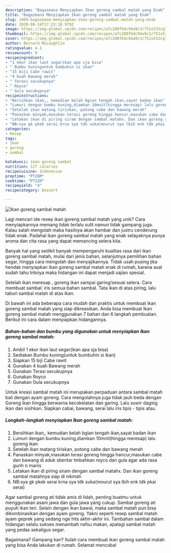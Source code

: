 ```yaml
---
description: "Bagaimana Menyiapkan Ikan goreng sambal matah yang Enak"
title: "Bagaimana Menyiapkan Ikan goreng sambal matah yang Enak"
slug: 1004-bagaimana-menyiapkan-ikan-goreng-sambal-matah-yang-enak
date: 2020-08-24T17:23:18.979Z
image: https://img-global.cpcdn.com/recipes/a7c280f64c94a9c3/751x532cq70/ikan-goreng-sambal-matah-foto-resep-utama.jpg
thumbnail: https://img-global.cpcdn.com/recipes/a7c280f64c94a9c3/751x532cq70/ikan-goreng-sambal-matah-foto-resep-utama.jpg
cover: https://img-global.cpcdn.com/recipes/a7c280f64c94a9c3/751x532cq70/ikan-goreng-sambal-matah-foto-resep-utama.jpg
author: Bernard McLaughlin
ratingvalue: 4.1
reviewcount: 9
recipeingredient:
- "1 ekor ikan laut segarikan apa sja bisa"
- " Bumbu kuninguntuk bumbuhin si ikan"
- "15 biji Cabe rawit"
- "4 buah Bawang merah"
- " Terasi secukupnya"
- " Royco"
- " Gula secukupnya"
recipeinstructions:
- "Bersihkan ikan,, kemudian belah bgian tengah ikan,sayat badan ikan"
- "Lumuri dengan bumbu kuning,diamkan 10mnit(hingga meresap) lalu goreng ikan"
- "Setelah ikan matang tiriskan, potong cabe dan bawang merah"
- "Panaskan minyak,masukan terasi goreng hingga hancur,masukan cabe dan bawang di aduk sbentar tmbahkan royco dan gula agar ada rasa gurih n manis"
- "Letakan ikan di piring siram dengan sambal matahx. Dan ikan goreng sambal matahnya siap di nikmati"
- "NB:sya gk pkek serai krna sya tdk suka(mnurut sya lbih enk tdk pkai serai)"
categories:
- Resep
tags:
- ikan
- goreng
- sambal

katakunci: ikan goreng sambal 
nutrition: 127 calories
recipecuisine: Indonesian
preptime: "PT26M"
cooktime: "PT32M"
recipeyield: "4"
recipecategory: Dessert

---
```



![Ikan goreng sambal matah](https://img-global.cpcdn.com/recipes/a7c280f64c94a9c3/751x532cq70/ikan-goreng-sambal-matah-foto-resep-utama.jpg)

Lagi mencari ide resep ikan goreng sambal matah yang unik? Cara menyiapkannya memang tidak terlalu sulit namun tidak gampang juga. Kalau salah mengolah maka hasilnya akan hambar dan justru cenderung tidak enak. Padahal ikan goreng sambal matah yang enak selayaknya punya aroma dan cita rasa yang dapat memancing selera kita.

Banyak hal yang sedikit banyak mempengaruhi kualitas rasa dari ikan goreng sambal matah, mulai dari jenis bahan, selanjutnya pemilihan bahan segar, hingga cara mengolah dan menyajikannya. Tidak usah pusing jika hendak menyiapkan ikan goreng sambal matah enak di rumah, karena asal sudah tahu triknya maka hidangan ini dapat menjadi sajian spesial.

Setelah ikan meresap , goreng ikan sampai garing/sesuai selera. Cara membuat sambal: iris semua bahan sambal. Tata ikan di atas piring, lalu taburi sambal matah di atas ikan.


Di bawah ini ada beberapa cara mudah dan praktis untuk membuat ikan goreng sambal matah yang siap dikreasikan. Anda bisa membuat Ikan goreng sambal matah menggunakan 7 bahan dan 6 langkah pembuatan. Berikut ini cara dalam menyiapkan hidangannya.

<!--inarticleads1-->

##### Bahan-bahan dan bumbu yang digunakan untuk menyiapkan Ikan goreng sambal matah:

1. Ambil 1 ekor ikan laut segar(ikan apa sja bisa)
1. Sediakan  Bumbu kuning(untuk bumbuhin si ikan)
1. Siapkan 15 biji Cabe rawit
1. Gunakan 4 buah Bawang merah
1. Gunakan  Terasi secukupnya
1. Gunakan  Royco
1. Gunakan  Gula secukupnya


Untuk kreasi sambal matah ini merupakan perpaduan antara sambal matah bali dengan ayam goreng. Cara mengolahnya juga tidak jauh beda dengan Goreng ikan hingga berwarna kecokelatan dan garing. Lalu suwir daging ikan dan sisihkan. Siapkan cabai, bawang, serai lalu iris tipis - tipis atau. 

<!--inarticleads2-->

##### Langkah-langkah menyiapkan Ikan goreng sambal matah:

1. Bersihkan ikan,, kemudian belah bgian tengah ikan,sayat badan ikan
1. Lumuri dengan bumbu kuning,diamkan 10mnit(hingga meresap) lalu goreng ikan
1. Setelah ikan matang tiriskan, potong cabe dan bawang merah
1. Panaskan minyak,masukan terasi goreng hingga hancur,masukan cabe dan bawang di aduk sbentar tmbahkan royco dan gula agar ada rasa gurih n manis
1. Letakan ikan di piring siram dengan sambal matahx. Dan ikan goreng sambal matahnya siap di nikmati
1. NB:sya gk pkek serai krna sya tdk suka(mnurut sya lbih enk tdk pkai serai)


Agar sambal goreng ati tidak amis di lidah, penting buatmu untuk menggunakan asam jawa dan gula jawa yang cukup. Sambal goreng ati puyuh ikan teri. Selain dengan ikan bawal, maka sambal matah pun bisa dikombinasikan dengan ayam goreng. Yakni seperti resep sambal matah ayam geprek yang sedang nge hits akhir-akhir ini. Tambahan sambal dalam hidangan selalu sukses menambah nafsu makan, apalagi sambal matah yang pedas sekaligus segar. 

Bagaimana? Gampang kan? Itulah cara membuat ikan goreng sambal matah yang bisa Anda lakukan di rumah. Selamat mencoba!
